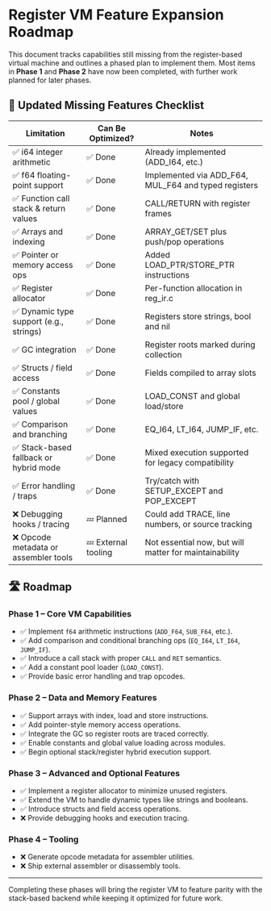 # Register VM Feature Expansion Roadmap

This document tracks capabilities still missing from the register-based virtual machine and outlines a phased plan to implement them. Most items in **Phase 1** and **Phase 2** have now been completed, with further work planned for later phases.

## 🧩 Updated Missing Features Checklist

| Limitation | Can Be Optimized? | Notes |
|-----------|-------------------|------|
| ✅ i64 integer arithmetic | ✅ Done | Already implemented (ADD_I64, etc.) |
| ✅ f64 floating-point support | ✅ Done | Implemented via ADD_F64, MUL_F64 and typed registers |
| ✅ Function call stack & return values | ✅ Done | CALL/RETURN with register frames |
| ✅ Arrays and indexing | ✅ Done | ARRAY_GET/SET plus push/pop operations |
| ✅ Pointer or memory access ops | ✅ Done | Added LOAD_PTR/STORE_PTR instructions |
| ✅ Register allocator | ✅ Done | Per-function allocation in reg_ir.c |
| ✅ Dynamic type support (e.g., strings) | ✅ Done | Registers store strings, bool and nil |
| ✅ GC integration | ✅ Done | Register roots marked during collection |
| ✅ Structs / field access | ✅ Done | Fields compiled to array slots |
| ✅ Constants pool / global values | ✅ Done | LOAD_CONST and global load/store |
| ✅ Comparison and branching | ✅ Done | EQ_I64, LT_I64, JUMP_IF, etc. |
| ✅ Stack-based fallback or hybrid mode | ✅ Done | Mixed execution supported for legacy compatibility |
| ✅ Error handling / traps | ✅ Done | Try/catch with SETUP_EXCEPT and POP_EXCEPT |
| ❌ Debugging hooks / tracing | 💤 Planned | Could add TRACE, line numbers, or source tracking |
| ❌ Opcode metadata or assembler tools | 💤 External tooling | Not essential now, but will matter for maintainability |

## 🛣️ Roadmap

### Phase 1 – Core VM Capabilities
- ✅ Implement `f64` arithmetic instructions (`ADD_F64`, `SUB_F64`, etc.).
- ✅ Add comparison and conditional branching ops (`EQ_I64`, `LT_I64`, `JUMP_IF`).
- ✅ Introduce a call stack with proper `CALL` and `RET` semantics.
- ✅ Add a constant pool loader (`LOAD_CONST`).
- ✅ Provide basic error handling and trap opcodes.

### Phase 2 – Data and Memory Features
- ✅ Support arrays with index, load and store instructions.
- ✅ Add pointer-style memory access operations.
- ✅ Integrate the GC so register roots are traced correctly.
- ✅ Enable constants and global value loading across modules.
- ✅ Begin optional stack/register hybrid execution support.

### Phase 3 – Advanced and Optional Features
- ✅ Implement a register allocator to minimize unused registers.
- ✅ Extend the VM to handle dynamic types like strings and booleans.
- ✅ Introduce structs and field access operations.
- ❌ Provide debugging hooks and execution tracing.

### Phase 4 – Tooling
- ❌ Generate opcode metadata for assembler utilities.
- ❌ Ship external assembler or disassembly tools.

---

Completing these phases will bring the register VM to feature parity with the stack-based backend while keeping it optimized for future work.
